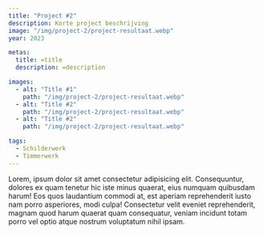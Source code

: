 ```yaml
---
title: "Project #2"
description: Korte project beschrijving
image: "/img/project-2/project-resultaat.webp"
year: 2023

metas:
  title: =title
  description: =description

images:
  - alt: "Title #1"
    path: "/img/project-2/project-resultaat.webp"
  - alt: "Title #2"
    path: "/img/project-2/project-resultaat.webp"
  - alt: "Title #2"
    path: "/img/project-2/project-resultaat.webp"

tags:
  - Schilderwerk
  - Timmerwerk
---
```


Lorem, ipsum dolor sit amet consectetur adipisicing elit. Consequuntur, dolores
ex quam tenetur hic iste minus quaerat, eius numquam quibusdam harum! Eos quos
laudantium commodi at, est aperiam reprehenderit iusto nam porro asperiores,
modi culpa! Consectetur velit eveniet reprehenderit, magnam quod harum quaerat
quam consequatur, veniam incidunt totam porro vel optio atque nostrum voluptatum
nihil ipsam.
